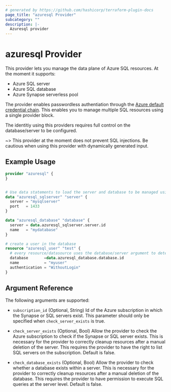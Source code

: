 ```yaml
---
# generated by https://github.com/hashicorp/terraform-plugin-docs
page_title: "azuresql Provider"
subcategory: ""
description: |-
  Azuresql provider
---
```


# azuresql Provider

This provider lets you manage the data plane of Azure SQL resources. At the moment it supports:
* Azure SQL server
* Azure SQL database
* Azure Synapse serverless pool

The provider enables passwordless authentiation through the [Azure default credential chain](https://learn.microsoft.com/en-us/dotnet/api/azure.identity.defaultazurecredential). This enables you to manage multiple SQL resources using a single provider block.

The identitiy using this providers requires full control on the database/server to be configured. 

~> This provider at the moment does not prevent SQL injections. Be cautious when using this provider with dynamically generated input.

## Example Usage

```terraform
provider "azuresql" {
}


# Use data statements to load the server and database to be managed using the provider
data "azuresql_sqlserver" "server" {
  server = "mysqlserver"
  port   = 1433
}

data "azuresql_database" "database" {
  server = data.azuresql_sqlserver.server.id
  name   = "mydatabase"
}

# create a user in the database
resource "azuresql_user" "test" {
  # every resource/datasource uses the database/server argument to determine where to create the resource
  database       =data.azuresql_database.database.id
  name           = "myuser"
  authentication = "WithoutLogin"
}
```

## Argument Reference
The following arguments are supported:

- `subscription_id` (Optional, String) Id of the Azure subscription in which the Synapse or SQL servers exist. This parameter should only be specified when `check_server_exists` is true.

- `check_server_exists` (Optional, Bool) Allow the provider to check the Azure subscription to check if the Synapse or SQL server exists. This is necessary for the provider to correctly cleanup resources after a manual deletion of the server. This requires the provider to have the right to list SQL servers on the subscription. Default is false.

- `check_database_exists` (Optional, Bool) Allow the provider to check whether a database exists within a server. This is necessary for the provider to correctly cleanup resources after a manual deletion of the database. This requires the provider to have permission to execute SQL queries at the server level. Default is false.

